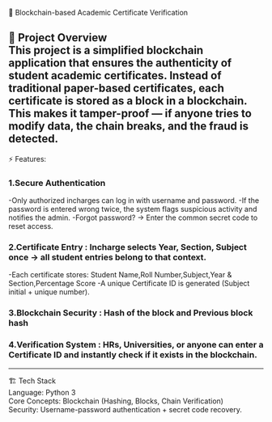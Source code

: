🔗 Blockchain-based Academic Certificate Verification

 📌 Project Overview <br>
        This project is a simplified blockchain application that ensures the authenticity of student academic certificates. Instead of traditional paper-based certificates, each certificate is stored as a block in a blockchain. This makes it tamper-proof — if anyone tries to modify data, the chain breaks, and the fraud is detected.
------------------------------------------
⚡ Features:
### 1.Secure Authentication
-Only authorized incharges can log in with username and password.
-If the password is entered wrong twice, the system flags suspicious activity and notifies the admin.
-Forgot password? → Enter the common secret code to reset access.

### 2.Certificate Entry : Incharge selects Year, Section, Subject once → all student entries belong to that context.
-Each certificate stores: Student Name,Roll Number,Subject,Year & Section,Percentage Score
-A unique Certificate ID is generated (Subject initial + unique number).

### 3.Blockchain Security : Hash of the block and Previous block hash
### 4.Verification System : HRs, Universities, or anyone can enter a Certificate ID and instantly check if it exists in the blockchain.
------------------------------------------

🏗️ Tech Stack <br>
Language: Python 3 <br>
Core Concepts: Blockchain (Hashing, Blocks, Chain Verification) <br>
Security: Username-password authentication + secret code recovery.
